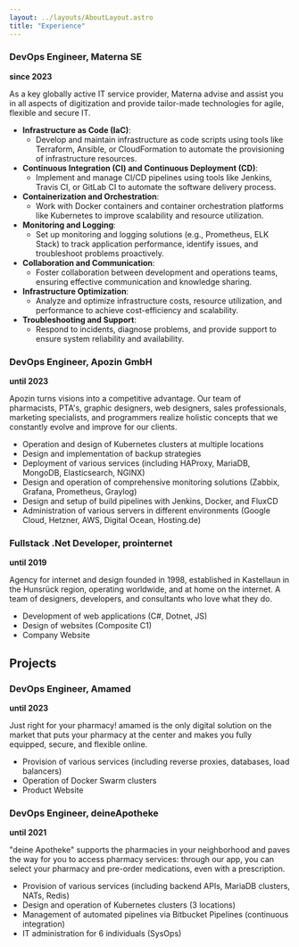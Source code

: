 ```yaml
---
layout: ../layouts/AboutLayout.astro
title: "Experience"
---
```


### DevOps Engineer, Materna SE

**since 2023**

As a key globally active IT service provider, Materna advise and assist you in all aspects of digitization and provide tailor-made technologies for agile, flexible and secure IT.

- **Infrastructure as Code (IaC)**:
  - Develop and maintain infrastructure as code scripts using tools like Terraform, Ansible, or CloudFormation to automate the provisioning of infrastructure resources.
- **Continuous Integration (CI) and Continuous Deployment (CD)**:
  - Implement and manage CI/CD pipelines using tools like Jenkins, Travis CI, or GitLab CI to automate the software delivery process.
- **Containerization and Orchestration**:
  - Work with Docker containers and container orchestration platforms like Kubernetes to improve scalability and resource utilization.
- **Monitoring and Logging**:
  - Set up monitoring and logging solutions (e.g., Prometheus, ELK Stack) to track application performance, identify issues, and troubleshoot problems proactively.
- **Collaboration and Communication**:
  - Foster collaboration between development and operations teams, ensuring effective communication and knowledge sharing.
- **Infrastructure Optimization**:
  - Analyze and optimize infrastructure costs, resource utilization, and performance to achieve cost-efficiency and scalability.
- **Troubleshooting and Support**:
  - Respond to incidents, diagnose problems, and provide support to ensure system reliability and availability.

### DevOps Engineer, Apozin GmbH

**until 2023**

Apozin turns visions into a competitive advantage. Our team of pharmacists, PTA's, graphic designers, web designers, sales professionals, marketing specialists, and programmers realize holistic concepts that we constantly evolve and improve for our clients.

- Operation and design of Kubernetes clusters at multiple locations
- Design and implementation of backup strategies
- Deployment of various services (including HAProxy, MariaDB, MongoDB, Elasticsearch, NGINX)
- Design and operation of comprehensive monitoring solutions (Zabbix, Grafana, Prometheus, Graylog)
- Design and setup of build pipelines with Jenkins, Docker, and FluxCD
- Administration of various servers in different environments (Google Cloud, Hetzner, AWS, Digital Ocean, Hosting.de)

### Fullstack .Net Developer, prointernet

**until 2019**

Agency for internet and design founded in 1998, established in Kastellaun in the Hunsrück region, operating worldwide, and at home on the internet. A team of designers, developers, and consultants who love what they do.

- Development of web applications (C#, Dotnet, JS)
- Design of websites (Composite C1)
- Company Website

## Projects

### DevOps Engineer, Amamed

**until 2023**

Just right for your pharmacy! amamed is the only digital solution on the market that puts your pharmacy at the center and makes you fully equipped, secure, and flexible online.

- Provision of various services (including reverse proxies, databases, load balancers)
- Operation of Docker Swarm clusters
- Product Website

### DevOps Engineer, deineApotheke

**until 2021**

"deine Apotheke" supports the pharmacies in your neighborhood and paves the way for you to access pharmacy services: through our app, you can select your pharmacy and pre-order medications, even with a prescription.

- Provision of various services (including backend APIs, MariaDB clusters, NATs, Redis)
- Design and operation of Kubernetes clusters (3 locations)
- Management of automated pipelines via Bitbucket Pipelines (continuous integration)
- IT administration for 6 individuals (SysOps)
